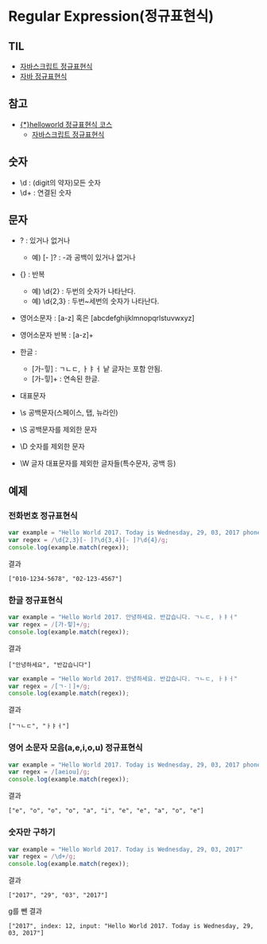 # Regular Expression(정규표현식)

## TIL
* [자바스크립트 정규표현식](../javascript/regular-expression.md)
* [자바 정규표현식](../java/regular-expression.md)

## 참고
* [{*}helloworld 정규표현식 코스](http://tryhelloworld.co.kr/courses/정규표현식)
    * [자바스크립트 정규표현식](http://tryhelloworld.co.kr/courses/정규표현식/lessons/자바스크립트-정규표현식)

## 숫자
* \d : (digit의 약자)모든 숫자
* \d+ : 연결된 숫자

## 문자
* ? : 있거나 없거나
    * 예) [- ]? : -과 공백이 있거나 없거나
* {} : 반복
    * 예) \d{2} : 두번의 숫자가 나타난다.
    * 예) \d{2,3} : 두번~세번의 숫자가 나타난다.
* 영어소문자 : [a-z] 혹은 [abcdefghijklmnopqrlstuvwxyz]
* 영어소문자 반복 : [a-z]+
* 한글 :
    * [가-힣] : ㄱㄴㄷ, ㅏㅑㅓ 낱 글자는 포함 안됨.
    * [가-힣]+ : 연속된 한글.

* 대표문자
* \s 공백문자(스페이스, 탭, 뉴라인)
* \S 공백문자를 제외한 문자
* \D 숫자를 제외한 문자
* \W 글자 대표문자를 제외한 글자들(특수문자, 공백 등)

## 예제
### 전화번호 정규표현식
```javascript
var example = "Hello World 2017. Today is Wednesday, 29, 03, 2017 phone : 010-1234-5678, 02-123-4567, 1234567-1-123456"
var regex = /\d{2,3}[- ]?\d{3,4}[- ]?\d{4}/g;
console.log(example.match(regex));
```
결과
```
["010-1234-5678", "02-123-4567"]
```
### 한글 정규표현식
```javascript
var example = "Hello World 2017. 안녕하세요. 반갑습니다. ㄱㄴㄷ, ㅏㅑㅓ"
var regex = /[가-힣]+/g;
console.log(example.match(regex));
```
결과
```
["안녕하세요", "반갑습니다"]
```
```javascript
var example = "Hello World 2017. 안녕하세요. 반갑습니다. ㄱㄴㄷ, ㅏㅑㅓ"
var regex = /[ㄱ-ㅣ]+/g;
console.log(example.match(regex));
```
결과
```
["ㄱㄴㄷ", "ㅏㅑㅓ"]
```
### 영어 소문자 모음(a,e,i,o,u) 정규표현식
```javascript
var example = "Hello World 2017. Today is Wednesday, 29, 03, 2017 phone : 010-1234-5678, 02-123-4567, 1234567-1-123456"
var regex = /[aeiou]/g;
console.log(example.match(regex));
```
결과
```
["e", "o", "o", "o", "a", "i", "e", "e", "a", "o", "e"]
```
### 숫자만 구하기
```javascript
var example = "Hello World 2017. Today is Wednesday, 29, 03, 2017"
var regex = /\d+/g;
console.log(example.match(regex));
```
결과
```
["2017", "29", "03", "2017"]
```
g를 뺀 결과
```
["2017", index: 12, input: "Hello World 2017. Today is Wednesday, 29, 03, 2017"]
```